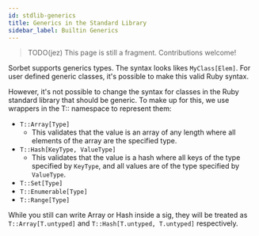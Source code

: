 ```yaml
---
id: stdlib-generics
title: Generics in the Standard Library
sidebar_label: Builtin Generics
---
```


> TODO(jez) This page is still a fragment. Contributions welcome!

Sorbet supports generics types. The syntax looks likes `MyClass[Elem]`. For user
defined generic classes, it's possible to make this valid Ruby syntax.

However, it's not possible to change the syntax for classes in the Ruby standard
library that should be generic. To make up for this, we use wrappers in the T::
namespace to represent them:

- `T::Array[Type]`
  - This validates that the value is an array of any length where all elements
    of the array are the specified type.
- `T::Hash[KeyType, ValueType]`
  - This validates that the value is a hash where all keys of the type specified
    by `KeyType`, and all values are of the type specified by `ValueType`.
- `T::Set[Type]`
- `T::Enumerable[Type]`
- `T::Range[Type]`

While you still can write Array or Hash inside a sig, they will be treated as
`T::Array[T.untyped]` and `T::Hash[T.untyped, T.untyped]` respectively.
